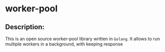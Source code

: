 # worker-pool 

## Description:
This is an open source worker-pool library written in `Golang`. It allows to run multiple workers in a background, with keeping response 
